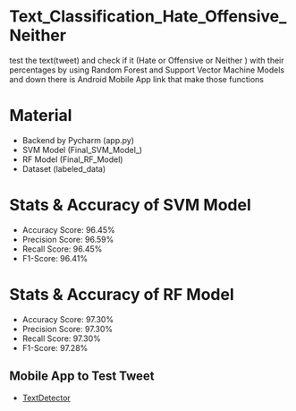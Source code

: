 # Text_Classification_Hate_Offensive_Neither
<!DOCTYPE html>
<html>
<head>
	test the text(tweet) and check if it (Hate or Offensive or Neither ) with their percentages
	by using Random Forest and Support Vector Machine Models and down there is Android Mobile App link that make those functions
	
</head>
<body>
	<h1>Material</h1>
	<ul>
		<li>Backend by Pycharm (app.py)</li>
		<li>SVM Model (Final_SVM_Model_)</li>
		<li>RF Model (Final_RF_Model)</li>
		<li>Dataset (labeled_data)</li>
	</ul>
	<h1>Stats & Accuracy of SVM Model</h1>
	<ul>
		<li>Accuracy Score: 96.45%</li>
		<li>Precision Score: 96.59%</li>
		<li>Recall Score: 96.45%</li>
		<li>F1-Score: 96.41%</li>
	</ul>
	<h1>Stats & Accuracy of RF Model</h1>
	<ul>
		<li>Accuracy Score: 97.30%</li>
		<li>Precision Score: 97.30%</li>
		<li>Recall Score: 97.30%</li>
		<li>F1-Score: 97.28%</li>
	</ul>
	<h2>Mobile App to Test Tweet</h2>
	<ul>
		<li><a href="https://github.com/MinaEliaa/TextDetector">TextDetector</a></li>
	</ul>	
</body>
</html> 
